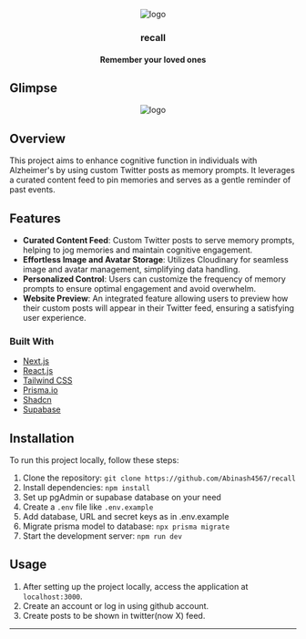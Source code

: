 <p align='center'> 
  <img src="https://github.com/Abinash4567/recall/assets/98229006/e50a59f4-a85b-48d1-9d61-75d1f9f1509f" alt="logo">
  <h3 align="center">recall</h3>
  <h4 align="center">Remember your loved ones</h3>
</p>


<!-- ABOUT THE PROJECT -->
## Glimpse
<p align='center'> <img src="https://github.com/Abinash4567/recall/assets/98229006/1bc4c603-e097-4d54-afb8-57b4345ba7f8" alt="logo"></p>

## Overview
This project aims to enhance cognitive function in individuals with Alzheimer's by using custom Twitter posts as memory prompts. It leverages a curated content feed to pin memories and serves as a gentle reminder of past events.

## Features
- **Curated Content Feed**: Custom Twitter posts to serve memory prompts, helping to jog memories and maintain cognitive engagement.
- **Effortless Image and Avatar Storage**: Utilizes Cloudinary for seamless image and avatar management, simplifying data handling.
- **Personalized Control**: Users can customize the frequency of memory prompts to ensure optimal engagement and avoid overwhelm.
- **Website Preview**: An integrated feature allowing users to preview how their custom posts will appear in their Twitter feed, ensuring a satisfying user experience.

### Built With

- [Next.js](https://nextjs.org/?ref=cal.com)
- [React.js](https://reactjs.org/?ref=cal.com)
- [Tailwind CSS](https://tailwindcss.com/?ref=cal.com)
- [Prisma.io](https://prisma.io/?ref=cal.com)
- [Shadcn](https://ui.shadcn.com)
- [Supabase](https://supabase.com/)

## Installation

To run this project locally, follow these steps:

1. Clone the repository: `git clone https://github.com/Abinash4567/recall`
2. Install dependencies: `npm install`
4. Set up pgAdmin or supabase database on your need
5. Create a `.env` file like `.env.example`
6. Add database, URL and secret keys as in .env.example
7. Migrate prisma model to database: `npx prisma migrate`
9. Start the development server: `npm run dev`

## Usage

1. After setting up the project locally, access the application at `localhost:3000`.
2. Create an account or log in using github account.
3. Create posts to be shown in twitter(now X) feed.

___
